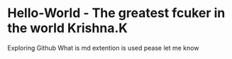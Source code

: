 # Hello-World - The greatest fcuker in the world Krishna.K
Exploring Github
What is md extention is used pease let me know

